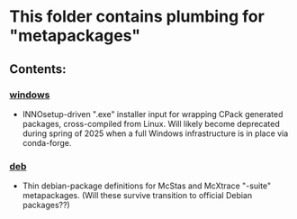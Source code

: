 # This folder contains plumbing for "metapackages" 

## Contents:

### [windows](windows)
- INNOsetup-driven ".exe" installer input for wrapping CPack generated
  packages, cross-compiled from Linux. Will likely become deprecated
  during spring of 2025 when a full Windows infrastructure is in place
  via conda-forge.

### [deb](deb)
- Thin debian-package definitions for McStas and McXtrace "-suite"
  metapackages. (Will these survive transition to official Debian packages??)
